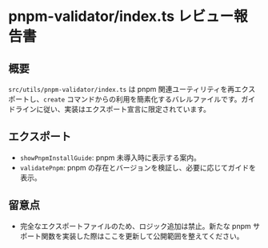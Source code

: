 # pnpm-validator/index.ts レビュー報告書

## 概要

`src/utils/pnpm-validator/index.ts` は pnpm 関連ユーティリティを再エクスポートし、`create` コマンドからの利用を簡素化するバレルファイルです。ガイドラインに従い、実装はエクスポート宣言に限定されています。

## エクスポート

- `showPnpmInstallGuide`: pnpm 未導入時に表示する案内。
- `validatePnpm`: pnpm の存在とバージョンを検証し、必要に応じてガイドを表示。

## 留意点

- 完全なエクスポートファイルのため、ロジック追加は禁止。新たな pnpm サポート関数を実装した際はここを更新して公開範囲を整えてください。